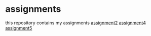 # assignments
this repository contains my assignments
[assignment2](https://github.com/yujiemin9593/assignments/blob/master/Assignment_week_2.ipynb)
[assignment4](https://github.com/yujiemin9593/assignment-week6/blob/master/assignment4%20(1).ipynb)
[assignment5](https://github.com/yujiemin9593/assignments/blob/master/assignment5.ipynb)
